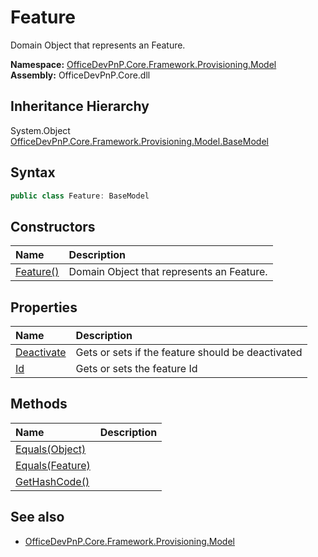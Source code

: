 # Feature
Domain Object that represents an Feature.  

**Namespace:** [OfficeDevPnP.Core.Framework.Provisioning.Model](OfficeDevPnP.Core.Framework.Provisioning.Model.md)  
**Assembly:** OfficeDevPnP.Core.dll  
## Inheritance Hierarchy
System.Object  
  [OfficeDevPnP.Core.Framework.Provisioning.Model.BaseModel](OfficeDevPnP.Core.Framework.Provisioning.Model.BaseModel.md) 
## Syntax
```C#
public class Feature: BaseModel
```
## Constructors
|**Name**|**Description**|
|:-----|:-----|
| [Feature()](OfficeDevPnP.Core.Framework.Provisioning.Model.Feature.ctor1.md) |  Domain Object that represents an Feature. 
## Properties
|**Name**|**Description**|
|:-----|:-----|
| [Deactivate](OfficeDevPnP.Core.Framework.Provisioning.Model.Feature.Deactivate.md) | Gets or sets if the feature should be deactivated
| [Id](OfficeDevPnP.Core.Framework.Provisioning.Model.Feature.Id.md) | Gets or sets the feature Id
## Methods
|**Name**|**Description**|
|:-----|:-----|
| [Equals(Object)](OfficeDevPnP.Core.Framework.Provisioning.Model.Feature.3520ddbb.md) | 
| [Equals(Feature)](OfficeDevPnP.Core.Framework.Provisioning.Model.Feature.662ef537.md) | 
| [GetHashCode()](OfficeDevPnP.Core.Framework.Provisioning.Model.Feature.1c6872bd.md) | 
## See also
- [OfficeDevPnP.Core.Framework.Provisioning.Model](OfficeDevPnP.Core.Framework.Provisioning.Model.md)

